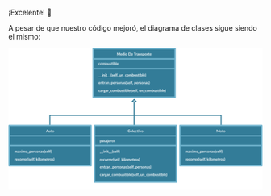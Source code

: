 ¡Excelente! :tada:

A pesar de que nuestro código mejoró, el diagrama de clases sigue siendo el mismo: 

<img src="https://raw.githubusercontent.com/MumukiProject/mumuki-guia-python3-herencia-python-v-2021/master/assets/clases_4_1663683861820.11%20(1)%20(1).svg" alt="Diagrama de clases" width="800px" height="auto">
